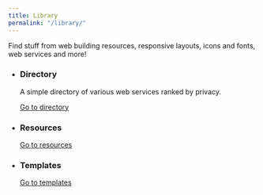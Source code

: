 ```yaml
---
title: Library
permalink: "/library/"
---
```


Find stuff from web building resources, responsive layouts, icons and fonts, web services and more!

<ul class="sk-card-list">
    <li>
    <h3 id="directory" tabindex="-1">Directory</h3>
    <p>A simple directory of various web services ranked by privacy.</p>
    <a href="/library/directory" class="sk-button" title="directory">Go to directory</a>
    </li>
    <li>
    <h3 id="resources" tabindex="-1">Resources</h3>
    <p></p>
    <a href="/library/resources" class="sk-button">Go to resources</a>
    </li>
    <li>
    <h3 id="templates" tabindex="-1">Templates</h3>
    <p></p>
    <a href="/library/templates" class="sk-button">Go to templates</a>
    </li>
</ul>
